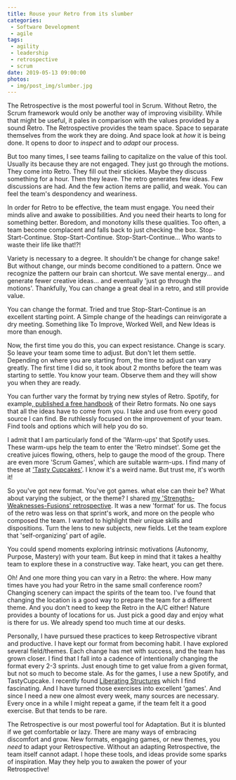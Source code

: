 ```yaml
---
title: Rouse your Retro from its slumber
categories:
 - Software Development
 - agile
tags:
 - agility
 - leadership
 - retrospective
 - scrum
date: 2019-05-13 09:00:00
photos: 
 - img/post_img/slumber.jpg
---
```

The Retrospective is the most powerful tool in Scrum. Without Retro, the Scrum framework would only be another way of improving visibility. While that might be useful, it pales in comparison with the values provided by a sound Retro. The Retrospective provides the team space. Space to separate themselves from the work they are doing. And space look at _how_ it is being done. It opens to door to _inspect_ and to _adapt_ our process.

But too many times, I see teams failing to capitalize on the value of this tool. Usually its because they are not engaged. They just go through the motions. They come into Retro. They fill out their stickies. Maybe they discuss something for a hour. Then they leave. The retro generates few ideas. Few discussions are had. And the few action items are pallid, and weak. You can feel the team's despondency and weariness.

In order for Retro to be effective, the team must engage. You need their minds alive and awake to possibilities. And you need their hearts to long for something better. Boredom, and monotony kills these qualities. Too often, a team become complacent and falls back to just checking the box. Stop-Start-Continue. Stop-Start-Continue. Stop-Start-Continue... Who wants to waste their life like that!?!

Variety is necessary to a degree. It shouldn't be change for change sake! But without change, our minds become conditioned to a pattern. Once we recognize the pattern our brain can shortcut. We save mental energy... and generate fewer creative ideas... and eventually 'just go through the motions'. Thankfully, You can change a great deal in a retro, and still provide value. 

You can change the format. Tried and true Stop-Start-Continue is an excellent starting point. A Simple change of the headings can reinvigorate a dry meeting. Something like To Improve, Worked Well, and New Ideas is more than enough.

Now, the first time you do this, you can expect resistance. Change is scary. So leave your team some time to adjust. But don't let them settle. Depending on where you are starting from, the time to adjust can vary greatly. The first time I did so, it took about 2 months before the team was starting to settle. You know your team. Observe them and they will show you when they are ready.

You can further vary the format by trying new styles of Retro. Spotify, for example,[ published a free handbook](https://labs.spotify.com/2017/12/15/spotify-retro-kit/) of their Retro formats. No one says that all the ideas have to come from you. I take and use from every good source I can find. Be ruthlessly focused on the improvement of your team. Find tools and options which will help you do so.

I admit that I am particularly fond of the 'Warm-ups' that Spotify uses. These warm-ups help the team to enter the 'Retro mindset'. Some get the creative juices flowing, others, help to gauge the mood of the group. There are even more 'Scrum Games', which are suitable warm-ups. I find many of these at ['Tasty Cupcakes'](https://www.tastycupcakes.org/tag/retrospective/). I know it's a weird name. But trust me, it's worth it!

So you've got new format. You've got games. what else can their be? What about varying the subject, or the theme? I shared [my 'Strengths-Weaknesses-Fusions' retrospective](/2019/01/19/strengths-weaknesses-fusions/). It was a new 'format' for us. The focus of the retro was less on that sprint's work, and more on the people who composed the team. I wanted to highlight their unique skills and dispositions. Turn the lens to new subjects, new fields. Let the team explore that 'self-organizing' part of agile.

You could spend moments exploring intrinsic motivations (Autonomy, Purpose, Mastery) with your team. But keep in mind that it takes a healthy team to explore these in a constructive way. Take heart, you can get there.

Oh! And one more thing you can vary in a Retro: the where. How many times have you had your Retro in the same small conference room? Changing scenery can impact the spirits of the team too. I've found that changing the location is a good way to prepare the team for a different theme. And you don't need to keep the Retro in the A/C either! Nature provides a bounty of locations for us. Just pick a good day and enjoy what is there for us. We already spend too much time at our desks.

Personally, I have pursued these practices to keep Retrospective vibrant and productive. I have kept our format from becoming habit. I have explored several field/themes. Each change has met with success, and the team has grown closer. I find that I fall into a cadence of intentionally changing the format every 2-3 sprints. Just enough time to get value from a given format, but not so much to become stale. As for the games, I use a new Spotify, and TastyCupcake. I recently found [Liberating Structures](http://www.liberatingstructures.com/) which I find fascinating. And I have turned those exercises into excellent 'games'. And since I need a new one almost every week, many sources are necessary. Every once in a while I might repeat a game, if the team felt it a good exercise. But that tends to be rare.

The Retrospective is our most powerful tool for Adaptation. But it is blunted if we get comfortable or lazy. There are many ways of embracing discomfort and grow. New formats, engaging games, or new themes, you _need_ to adapt your Retrospective. Without an adapting Retrospective, the team itself cannot adapt. I hope these tools, and ideas provide some sparks of inspiration. May they help you to awaken the power of your Retrospective!